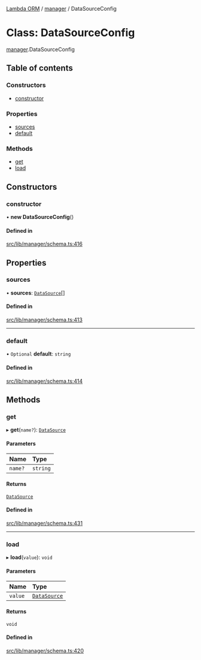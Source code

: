 [Lambda ORM](../README.md) / [manager](../modules/manager.md) / DataSourceConfig

# Class: DataSourceConfig

[manager](../modules/manager.md).DataSourceConfig

## Table of contents

### Constructors

- [constructor](manager.DataSourceConfig.md#constructor)

### Properties

- [sources](manager.DataSourceConfig.md#sources)
- [default](manager.DataSourceConfig.md#default)

### Methods

- [get](manager.DataSourceConfig.md#get)
- [load](manager.DataSourceConfig.md#load)

## Constructors

### constructor

• **new DataSourceConfig**()

#### Defined in

[src/lib/manager/schema.ts:416](https://github.com/FlavioLionelRita/lambdaorm/blob/7350fa3/src/lib/manager/schema.ts#L416)

## Properties

### sources

• **sources**: [`DataSource`](../interfaces/model.DataSource.md)[]

#### Defined in

[src/lib/manager/schema.ts:413](https://github.com/FlavioLionelRita/lambdaorm/blob/7350fa3/src/lib/manager/schema.ts#L413)

___

### default

• `Optional` **default**: `string`

#### Defined in

[src/lib/manager/schema.ts:414](https://github.com/FlavioLionelRita/lambdaorm/blob/7350fa3/src/lib/manager/schema.ts#L414)

## Methods

### get

▸ **get**(`name?`): [`DataSource`](../interfaces/model.DataSource.md)

#### Parameters

| Name | Type |
| :------ | :------ |
| `name?` | `string` |

#### Returns

[`DataSource`](../interfaces/model.DataSource.md)

#### Defined in

[src/lib/manager/schema.ts:431](https://github.com/FlavioLionelRita/lambdaorm/blob/7350fa3/src/lib/manager/schema.ts#L431)

___

### load

▸ **load**(`value`): `void`

#### Parameters

| Name | Type |
| :------ | :------ |
| `value` | [`DataSource`](../interfaces/model.DataSource.md) |

#### Returns

`void`

#### Defined in

[src/lib/manager/schema.ts:420](https://github.com/FlavioLionelRita/lambdaorm/blob/7350fa3/src/lib/manager/schema.ts#L420)
